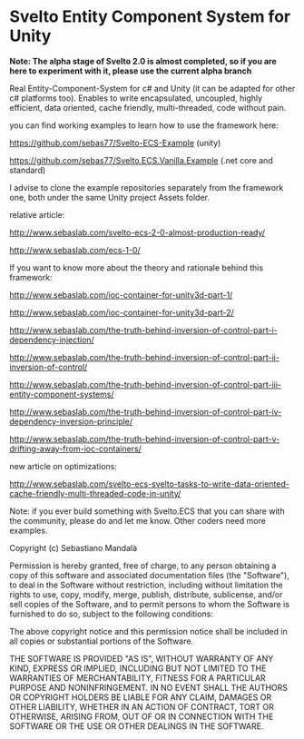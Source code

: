 Svelto Entity Component System for Unity
=====================================

**Note: The alpha stage of Svelto 2.0 is almost completed, so if you are here to experiment with it, please use the
current alpha branch**

Real Entity-Component-System for c# and Unity (it can be adapted for other c# platforms too). Enables to write
encapsulated, uncoupled, highly efficient, data oriented, cache friendly, multi-threaded, code without pain.

you can find working examples to learn how to use the framework here:

https://github.com/sebas77/Svelto-ECS-Example (unity)

https://github.com/sebas77/Svelto.ECS.Vanilla.Example (.net core and standard)

I advise to clone the example repositories separately from the framework one, both under the same Unity project Assets
folder.

relative article:

http://www.sebaslab.com/svelto-ecs-2-0-almost-production-ready/

http://www.sebaslab.com/ecs-1-0/

If you want to know more about the theory and rationale behind this framework:

http://www.sebaslab.com/ioc-container-for-unity3d-part-1/

http://www.sebaslab.com/ioc-container-for-unity3d-part-2/

http://www.sebaslab.com/the-truth-behind-inversion-of-control-part-i-dependency-injection/

http://www.sebaslab.com/the-truth-behind-inversion-of-control-part-ii-inversion-of-control/

http://www.sebaslab.com/the-truth-behind-inversion-of-control-part-iii-entity-component-systems/

http://www.sebaslab.com/the-truth-behind-inversion-of-control-part-iv-dependency-inversion-principle/

http://www.sebaslab.com/the-truth-behind-inversion-of-control-part-v-drifting-away-from-ioc-containers/

new article on optimizations:

http://www.sebaslab.com/svelto-ecs-svelto-tasks-to-write-data-oriented-cache-friendly-multi-threaded-code-in-unity/

Note: if you ever build something with Svelto.ECS that you can share with the community, please do and let me know.
Other coders need more examples.

Copyright (c) Sebastiano Mandalà

Permission is hereby granted, free of charge, to any person obtaining a copy of this software and associated
documentation files (the "Software"), to deal in the Software without restriction, including without limitation the
rights to use, copy, modify, merge, publish, distribute, sublicense, and/or sell copies of the Software, and to permit
persons to whom the Software is furnished to do so, subject to the following conditions:

The above copyright notice and this permission notice shall be included in all copies or substantial portions of the
Software.

THE SOFTWARE IS PROVIDED "AS IS", WITHOUT WARRANTY OF ANY KIND, EXPRESS OR IMPLIED, INCLUDING BUT NOT LIMITED TO THE
WARRANTIES OF MERCHANTABILITY, FITNESS FOR A PARTICULAR PURPOSE AND NONINFRINGEMENT. IN NO EVENT SHALL THE AUTHORS OR
COPYRIGHT HOLDERS BE LIABLE FOR ANY CLAIM, DAMAGES OR OTHER LIABILITY, WHETHER IN AN ACTION OF CONTRACT, TORT OR
OTHERWISE, ARISING FROM, OUT OF OR IN CONNECTION WITH THE SOFTWARE OR THE USE OR OTHER DEALINGS IN THE SOFTWARE.
